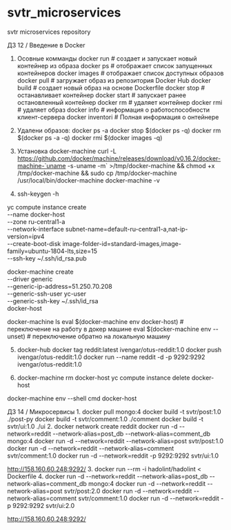 # svtr_microservices
svtr microservices repository

ДЗ 12 / Введение в Docker

1. Осовные комманды
   docker run # создает и запускает новый контейнер из образа
   docker ps # отображает список запущенных контейнеров
   docker images # отображает список доступных образов
   docker pull # загружает образ из репозитория Docker Hub
   docker build # создает новый образ на основе Dockerfile
   docker stop # останавливает контейнер
   docker start # запускает ранее остановленный контейнер
   docker rm # удаляет контейнер
   docker rmi # удаляет образ
   docker info # информация о работоспособности клиент-сервера
   docker inventori # Полная информация о онтейнере

2. Удалени образов:
   docker ps -a
   docker stop $(docker ps -q)
   docker rm $(docker ps -a -q)
   docker rmi $(docker images -q)

3. Установка docker-machine
   curl -L https://github.com/docker/machine/releases/download/v0.16.2/docker-machine-`uname -s`-`uname -m` >/tmp/docker-machine && chmod +x /tmp/docker-machine && sudo cp /tmp/docker-machine /usr/local/bin/docker-machine
   docker-machine -v

4. ssh-keygen -h

yc compute instance create \
--name docker-host \
--zone ru-central1-a \
--network-interface subnet-name=default-ru-central1-a,nat-ip-version=ipv4 \
--create-boot-disk image-folder-id=standard-images,image-family=ubuntu-1804-lts,size=15 \
--ssh-key ~/.ssh/id_rsa.pub

docker-machine create \
--driver generic \
--generic-ip-address=51.250.70.208 \
--generic-ssh-user yc-user \
--generic-ssh-key ~/.ssh/id_rsa \
docker-host

docker-machine ls
eval $(docker-machine env docker-host) # переключение на работу в докер машине
eval $(docker-machine env --unset)  # переключение обратно на локальную машину

5. docker-hub
   docker tag reddit:latest ivengar/otus-reddit:1.0
   docker push ivengar/otus-reddit:1.0
   docker run --name reddit -d -p 9292:9292 ivengar/otus-reddit:1.0

6. docker-machine rm docker-host
   yc compute instance delete docker-host


docker-machine env --shell cmd docker-host


ДЗ 14 / Микросервисы
1.
docker pull mongo:4
docker build -t svtr/post:1.0 ./post-py
docker build -t svtr/comment:1.0 ./comment
docker build -t svtr/ui:1.0 ./ui
2.
docker network create reddit
docker run -d --network=reddit --network-alias=post_db --network-alias=comment_db mongo:4
docker run -d --network=reddit --network-alias=post svtr/post:1.0
docker run -d --network=reddit --network-alias=comment svtr/comment:1.0
docker run -d --network=reddit -p 9292:9292 svtr/ui:1.0

http://158.160.60.248:9292/
3.
docker run --rm -i hadolint/hadolint < Dockerfile
4.
docker run -d --network=reddit --network-alias=post_db --network-alias=comment_db mongo:4
docker run -d --network=reddit --network-alias=post svtr/post:2.0
docker run -d --network=reddit --network-alias=comment svtr/comment:1.0
docker run -d --network=reddit -p 9292:9292 svtr/ui:2.0

http://158.160.60.248:9292/
